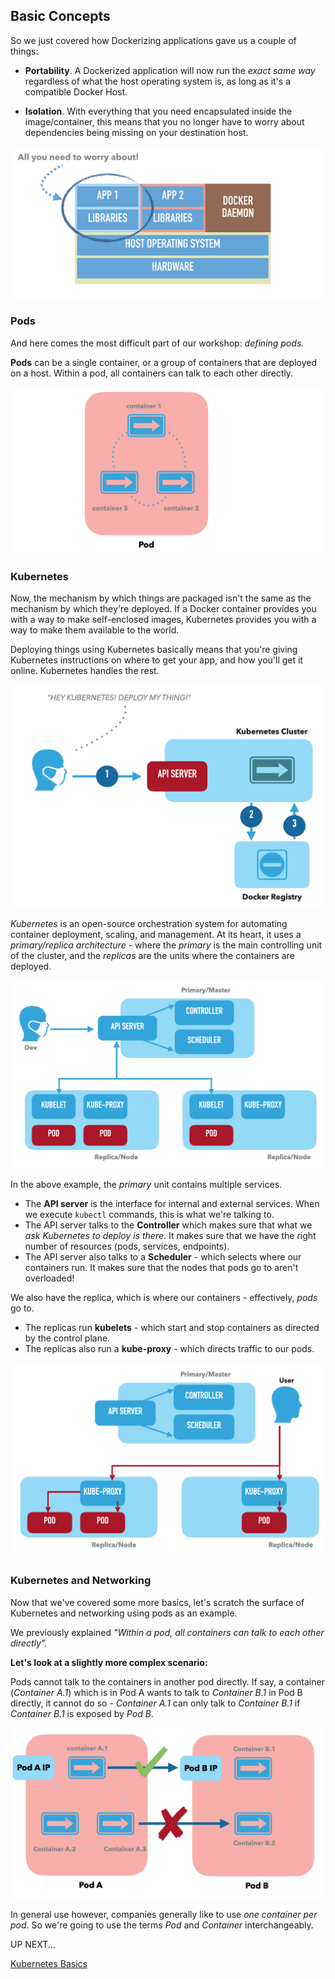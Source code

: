 ## Basic Concepts

So we just covered how Dockerizing applications gave us a couple of things:

 - **Portability**. A Dockerized application will now run the *exact same way* regardless of what the host operating system is, as long as it's a compatible Docker Host.

 - **Isolation**. With everything that you need encapsulated inside the image/container, this means that you no longer have to worry about dependencies being missing on your destination host.

![Concerns](images/3-concerns.png)

### Pods

And here comes the most difficult part of our workshop: *defining pods.*

**Pods** can be a single container, or a group of containers that are deployed on a host. Within a pod, all containers can talk to each other directly.

![Kubes](images/7-pods.png)

### Kubernetes

Now, the mechanism by which things are packaged isn't the same as the mechanism by which they're deployed. If a Docker container provides you with a way to make self-enclosed images, Kubernetes provides you with a way to make them available to the world.

Deploying things using Kubernetes basically means that you're giving Kubernetes instructions on where to get your app, and how you'll get it online. Kubernetes handles the rest.

![Kubes](images/4-basic-kubes.png)

*Kubernetes* is an open-source orchestration system for automating container deployment, scaling, and management. At its heart, it uses a *primary/replica architecture* - where the *primary* is the main controlling unit of the cluster, and the *replicas* are the units where the containers are deployed.

![Kubes](images/5-primary-kubelet.png)

In the above example, the *primary* unit contains multiple services.

 - The **API server** is the interface for internal and external services. When we execute `kubectl` commands, this is what we're talking to.
 - The API server talks to the **Controller** which makes sure that what we *ask Kubernetes to deploy is there*. It makes sure that we have the right number of resources (pods, services, endpoints).
 - The API server also talks to a **Scheduler** - which selects where our containers run. It makes sure that the nodes that pods go to aren't overloaded!

We also have the replica, which is where our containers - effectively, *pods* go to.

 - The replicas run **kubelets** - which start and stop containers as directed by the control plane.
 - The replicas also run a **kube-proxy** - which directs traffic to our pods.

![Kubes](images/6-replica-proxy.png)

### Kubernetes and Networking
Now that we've covered some more basics, let's scratch the surface of Kubernetes and networking using pods as an example.

We previously explained *"Within a pod, all containers can talk to each other directly".* 

**Let's look at a slightly more complex scenario:**

Pods cannot talk to the containers in another pod directly. If say, a container (*Container A.1*) which is in Pod A wants to talk to *Container B.1* in Pod B directly, it cannot do so - *Container A.1* can only talk to *Container B.1* if *Container B.1* is exposed by *Pod B*.

![Kubes](images/8-pod-networking.png)

In general use however, companies generally like to use *one container per pod*. So we're going to use the terms *Pod* and *Container* interchangeably.

UP NEXT...

[Kubernetes Basics](5-Kubernetes-Basics.md)
